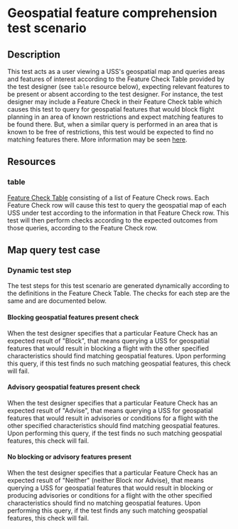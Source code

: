 # Geospatial feature comprehension test scenario

## Description

This test acts as a user viewing a USS's geospatial map and queries areas and features of interest according to the Feature Check Table provided by the test designer (see `table` resource below), expecting relevant features to be present or absent according to the test designer.  For instance, the test designer may include a Feature Check in their Feature Check table which causes this test to query for geospatial features that would block flight planning in an area of known restrictions and expect matching features to be found there.  But, when a similar query is performed in an area that is known to be free of restrictions, this test would be expected to find no matching features there.  More information may be seen [here](https://github.com/interuss/tsc/pull/7).

## Resources

### table

[Feature Check Table](../../../resources/interuss/geospatial_map/feature_check_table.py) consisting of a list of Feature Check rows.  Each Feature Check row will cause this test to query the geospatial map of each USS under test according to the information in that Feature Check row.  This test will then perform checks according to the expected outcomes from those queries, according to the Feature Check row.

## Map query test case

### Dynamic test step

The test steps for this test scenario are generated dynamically according to the definitions in the Feature Check Table.  The checks for each step are the same and are documented below.

#### Blocking geospatial features present check

When the test designer specifies that a particular Feature Check has an expected result of "Block", that means querying a USS for geospatial features that would result in blocking a flight with the other specified characteristics should find matching geospatial features.  Upon performing this query, if this test finds no such matching geospatial features, this check will fail.

#### Advisory geospatial features present check

When the test designer specifies that a particular Feature Check has an expected result of "Advise", that means querying a USS for geospatial features that would result in advisories or conditions for a flight with the other specified characteristics should find matching geospatial features.  Upon performing this query, if the test finds no such matching geospatial features, this check will fail.

#### No blocking or advisory features present

When the test designer specifies that a particular Feature Check has an expected result of "Neither" (neither Block nor Advise), that means querying a USS for geospatial features that would result in blocking or producing advisories or conditions for a flight with the other specified characteristics should find no matching geospatial features.  Upon performing this query, if the test finds any such matching geospatial features, this check will fail.
